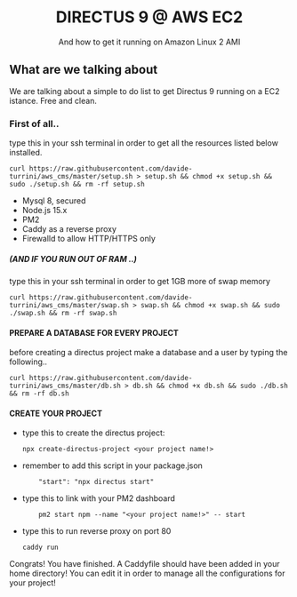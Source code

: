 <h1 align="center">DIRECTUS 9 @ AWS EC2</h1>
<p align="center">And how to get it running on Amazon Linux 2 AMI</p>

## What are we talking about
We are talking about a simple to do list to get Directus 9 running on a EC2 istance. Free and clean.

### First of all..

type this in your ssh terminal in order to get all the 
resources listed below installed.

```
curl https://raw.githubusercontent.com/davide-turrini/aws_cms/master/setup.sh > setup.sh && chmod +x setup.sh && sudo ./setup.sh && rm -rf setup.sh
```


 - Mysql 8, secured
 - Node.js 15.x
 - PM2
 - Caddy as a reverse proxy
 - Firewalld to allow HTTP/HTTPS only


##### (AND IF YOU RUN OUT OF RAM ..)

type this in your ssh terminal in order to get 1GB more of swap memory

```
curl https://raw.githubusercontent.com/davide-turrini/aws_cms/master/swap.sh > swap.sh && chmod +x swap.sh && sudo ./swap.sh && rm -rf swap.sh
```

#### PREPARE A DATABASE FOR EVERY PROJECT

before creating a directus project make a database and a user by typing the following.. 
```
curl https://raw.githubusercontent.com/davide-turrini/aws_cms/master/db.sh > db.sh && chmod +x db.sh && sudo ./db.sh && rm -rf db.sh
```

#### CREATE YOUR PROJECT

- type this to create the directus project: 
    
    ```
    npx create-directus-project <your project name!>
    ```

- remember to add this script in your package.json

    ```
        "start": "npx directus start"
    ```

- type this to link with your PM2 dashboard
    
    ```
        pm2 start npm --name "<your project name!>" -- start
    ```

- type this to run reverse proxy on port 80

    ```
    caddy run
    ```
  
Congrats! You have finished. A Caddyfile should have been added in your home directory!
You can edit it in order to manage all the configurations for your project!